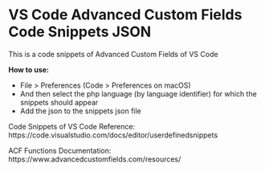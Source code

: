 # VS Code Advanced Custom Fields Code Snippets JSON
This is a code snippets of Advanced Custom Fields of VS Code

<b>How to use:</b>

<ul>
<li>File > Preferences (Code > Preferences on macOS)</li>
<li>And then select the php language (by language identifier) for which the snippets should appear</li>
<li>Add the json to the snippets json file</li>
</ul>

<p>Code Snippets of VS Code Reference: https://code.visualstudio.com/docs/editor/userdefinedsnippets</p>
<p>ACF Functions Documentation: https://www.advancedcustomfields.com/resources/</p>
